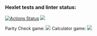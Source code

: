 ### Hexlet tests and linter status:
[![Actions Status](https://github.com/Elenlith/python-project-lvl1/workflows/hexlet-check/badge.svg)](https://github.com/Elenlith/python-project-lvl1/actions)
<a href="https://codeclimate.com/github/Elenlith/python-project-lvl1/maintainability"><img src="https://api.codeclimate.com/v1/badges/70e35268de92ee07343e/maintainability" /></a>

Parity Check game:
<a href="https://asciinema.org/a/n0BmPfkqR492vltWglWersLUw" target="_blank"><img src="https://asciinema.org/a/n0BmPfkqR492vltWglWersLUw.svg" /></a>
Calculator game: 
<a href="https://asciinema.org/a/Yf3fhJHXU3GS0YFnAA2r3kbHq" target="_blank"><img src="https://asciinema.org/a/Yf3fhJHXU3GS0YFnAA2r3kbHq.svg" /></a>

